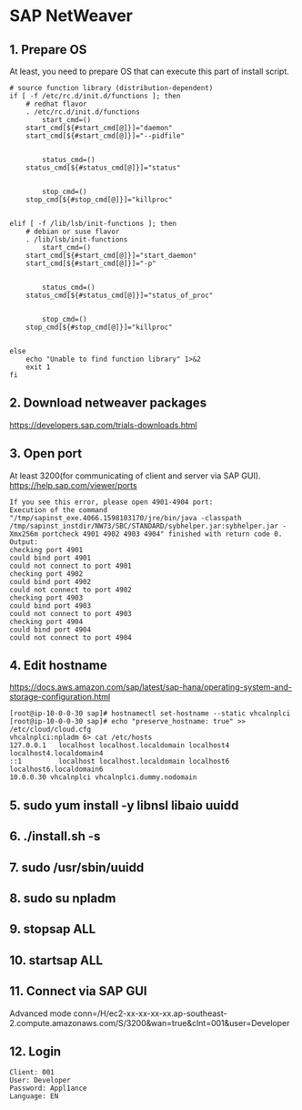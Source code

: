 # SAP NetWeaver

## 1. Prepare OS

At least, you need to prepare OS that can execute this part of install script.

    # source function library (distribution-dependent)
    if [ -f /etc/rc.d/init.d/functions ]; then
        # redhat flavor
        . /etc/rc.d/init.d/functions
            start_cmd=()
        start_cmd[${#start_cmd[@]}]="daemon"
        start_cmd[${#start_cmd[@]}]="--pidfile"


            status_cmd=()
        status_cmd[${#status_cmd[@]}]="status"


            stop_cmd=()
        stop_cmd[${#stop_cmd[@]}]="killproc"


    elif [ -f /lib/lsb/init-functions ]; then
        # debian or suse flavor
        . /lib/lsb/init-functions
            start_cmd=()
        start_cmd[${#start_cmd[@]}]="start_daemon"
        start_cmd[${#start_cmd[@]}]="-p"


            status_cmd=()
        status_cmd[${#status_cmd[@]}]="status_of_proc"


            stop_cmd=()
        stop_cmd[${#stop_cmd[@]}]="killproc"


    else
        echo "Unable to find function library" 1>&2
        exit 1
    fi
    
## 2. Download netweaver packages
https://developers.sap.com/trials-downloads.html

## 3. Open port
At least 3200(for communicating of client and server via SAP GUI).  https://help.sap.com/viewer/ports 

    If you see this error, please open 4901-4904 port:
    Execution of the command "/tmp/sapinst_exe.4066.1598103170/jre/bin/java -classpath /tmp/sapinst_instdir/NW73/SBC/STANDARD/sybhelper.jar:sybhelper.jar -Xmx256m portcheck 4901 4902 4903 4904" finished with return code 0. Output:
    checking port 4901
    could bind port 4901
    could not connect to port 4901
    checking port 4902
    could bind port 4902
    could not connect to port 4902
    checking port 4903
    could bind port 4903
    could not connect to port 4903
    checking port 4904
    could bind port 4904
    could not connect to port 4904

## 4. Edit hostname
https://docs.aws.amazon.com/sap/latest/sap-hana/operating-system-and-storage-configuration.html

    [root@ip-10-0-0-30 sap]# hostnamectl set-hostname --static vhcalnplci
    [root@ip-10-0-0-30 sap]# echo "preserve_hostname: true" >> /etc/cloud/cloud.cfg
    vhcalnplci:npladm 6> cat /etc/hosts
    127.0.0.1   localhost localhost.localdomain localhost4 localhost4.localdomain4
    ::1         localhost localhost.localdomain localhost6 localhost6.localdomain6
    10.0.0.30 vhcalnplci vhcalnplci.dummy.nodomain
    
    
## 5. sudo yum install -y libnsl libaio uuidd 

## 6. ./install.sh -s

## 7. sudo /usr/sbin/uuidd

## 8. sudo su npladm

## 9. stopsap ALL

## 10. startsap ALL

## 11. Connect via SAP GUI

Advanced mode
    conn=/H/ec2-xx-xx-xx-xx.ap-southeast-2.compute.amazonaws.com/S/3200&wan=true&clnt=001&user=Developer

## 12. Login

    Client: 001
    User: Developer
    Password: Appl1ance
    Language: EN
